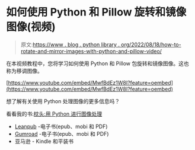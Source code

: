 # 如何使用 Python 和 Pillow 旋转和镜像图像(视频)

> 原文:[https://www . blog . python library . org/2022/08/18/how-to-rotate-and-mirror-images-with-python-and-pillow-video/](https://www.blog.pythonlibrary.org/2022/08/18/how-to-rotate-and-mirror-images-with-python-and-pillow-video/)

在本视频教程中，您将学习如何使用 Python 和 Pillow 包旋转和镜像图像。这也称为移调图像。

[https://www.youtube.com/embed/MwfBdEz1W8I?feature=oembed](https://www.youtube.com/embed/MwfBdEz1W8I?feature=oembed)

想了解有关使用 Python 处理图像的更多信息吗？

看看我的书:[枕头:用 Python 进行图像处理](https://gum.co/pypillow)

*   [Leanpub](https://leanpub.com/pillow) -电子书(epub、mobi 和 PDF)
*   [Gumroad](https://gum.co/pypillow) -电子书(epub、mobi 和 PDF)
*   亚马逊 - Kindle 和平装书